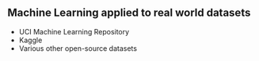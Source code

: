 ## Machine Learning applied to real world datasets
* UCI Machine Learning Repository
* Kaggle
* Various other open-source datasets

